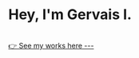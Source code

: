 
<h1 align="">Hey, I'm Gervais I.</h1>
<br/>
<a href="https://www.amgervais.me/">👉 See my works here ---</a>
